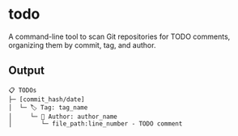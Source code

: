# todo

A command-line tool to scan Git repositories for TODO comments, organizing them by commit, tag, and author.

## Output

```
📋 TODOs
├─ [commit_hash/date]
│  └─ 🏷️ Tag: tag_name
│     └─ 👤 Author: author_name
│        └─ file_path:line_number - TODO comment
```
